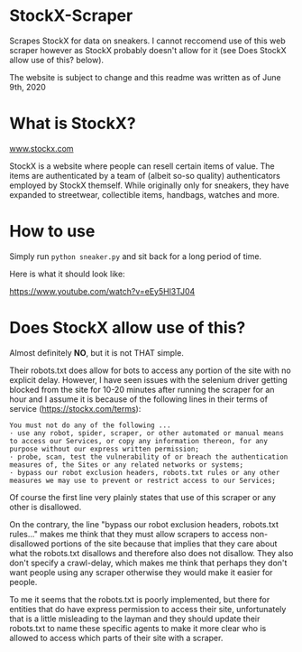 # StockX-Scraper

Scrapes StockX for data on sneakers. I cannot reccomend use of this web scraper however as StockX probably doesn't allow for it (see Does StockX allow use of this? below).

The website is subject to change and this readme was written as of June 9th, 2020

# What is StockX?

www.stockx.com

StockX is a website where people can resell certain items of value. 
The items are authenticated by a team of (albeit so-so quality) authenticators employed by StockX themself.
While originally only for sneakers, they have expanded to streetwear, collectible items, handbags, watches and more.


# How to use

Simply run `python sneaker.py` and sit back for a long period of time.

Here is what it should look like:

https://www.youtube.com/watch?v=eEy5Hl3TJ04

# Does StockX allow use of this?

Almost definitely **NO**, but it is not THAT simple. 

Their robots.txt does allow for bots to access any portion of the site with no explicit delay. However, I have seen issues with the selenium driver getting blocked from the site for 10-20 minutes after running the scraper for an hour and I assume it is because of the following lines in their terms of service (https://stockx.com/terms):

```
You must not do any of the following ...
· use any robot, spider, scraper, or other automated or manual means to access our Services, or copy any information thereon, for any purpose without our express written permission;
· probe, scan, test the vulnerability of or breach the authentication measures of, the Sites or any related networks or systems;
· bypass our robot exclusion headers, robots.txt rules or any other measures we may use to prevent or restrict access to our Services;
```
Of course the first line very plainly states that use of this scraper or any other is disallowed.

On the contrary, the line "bypass our robot exclusion headers, robots.txt rules..." makes me think that they must allow scrapers to access non-disallowed portions of the site because that implies that they care about what the robots.txt disallows and therefore also does not disallow. They also don't specify a crawl-delay, which makes me think that perhaps they don't want people using any scraper otherwise they would make it easier for people. 

To me it seems that the robots.txt is poorly implemented, but there for entities that do have express permission to access their site, unfortunately that is a little misleading to the layman and they should update their robots.txt to name these specific agents to make it more clear who is allowed to access which parts of their site with a scraper.

